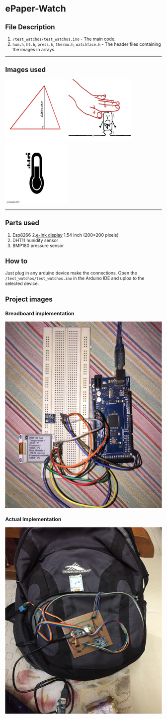 # ePaper-Watch

## File Description

1. `/test_watchos/test_watchos.ino` - The main code.
2. `hum.h`, `ht.h`, `press.h`, `thermo.h`, `watchface.h` - The header files containing the images in arrays.

---

## Images used

<p float="left">
 <img src="ALTITUDE-OF-A-TRIANGLE.jpg" height="200" width="200"/>  
 <img src="pressure.jpg" height="200" width="200"/>
 <img src="thermometer-icon-.jpg" height="200" width="200"/>
</p>

---

## Parts used

1. Esp8266
2.[e-Ink display](https://www.aliexpress.com/item/1-54inch-e-Paper-Module-200-200-E-Ink-Display-Screen-SPI-Wide-Viewing-Angle-Supports/32839190925.html) 1.54 inch (200*200 pixels) 
3. DHT11 hunidity sensor
4. BMP180 pressure sensor

## How to

Just plug in any arduino device make the connections. Open the `/test_watchos/test_watchos.ino` in the Arduino IDE and uploa to the selected device.

## Project images

### Breadboard implementation  

<img src=" images/IMG-5317.JPG" height="600" width="600"/>

### Actual Implementation    

<img src="images/IMG-6057.JPG" height="600" width="600"/>
 



 


 
